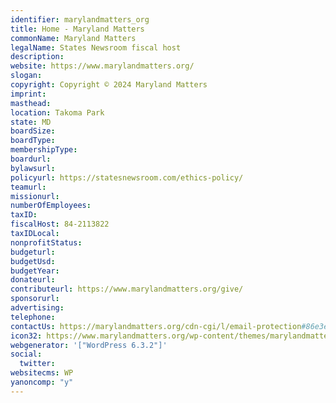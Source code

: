 ```yaml
---
identifier: marylandmatters_org
title: Home - Maryland Matters
commonName: Maryland Matters
legalName: States Newsroom fiscal host
description:
website: https://www.marylandmatters.org/
slogan:
copyright: Copyright © 2024 Maryland Matters
imprint:
masthead:
location: Takoma Park
state: MD
boardSize:
boardType:
membershipType:
boardurl:
bylawsurl:
policyurl: https://statesnewsroom.com/ethics-policy/
teamurl:
missionurl:
numberOfEmployees:
taxID:
fiscalHost: 84-2113822
taxIDLocal:
nonprofitStatus:
budgeturl:
budgetUsd:
budgetYear:
donateurl:
contributeurl: https://www.marylandmatters.org/give/
sponsorurl:
advertising:
telephone:
contactUs: https://marylandmatters.org/cdn-cgi/l/email-protection#86e3e2eff2e9f4c6ebe7f4ffeae7e8e2ebe7f2f2e3f4f5a8e9f4e1
icon32: https://www.marylandmatters.org/wp-content/themes/marylandmatters/assets/imgs/favicons/favicon-32x32.png
webgenerator: '["WordPress 6.3.2"]'
social:
  twitter:
websitecms: WP
yanoncomp: "y"
---
```

